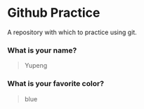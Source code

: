 # Github Practice

A repository with which to practice using git.

### What is your name?

> Yupeng


### What is your favorite color?

> blue
